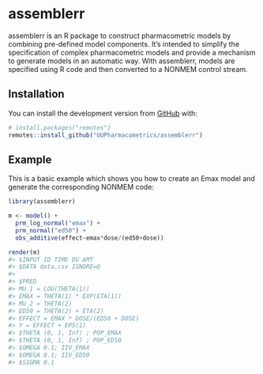 
<!-- README.md is generated from README.Rmd. Please edit that file -->

# assemblerr

assemblerr is an R package to construct pharmacometric models by
combining pre-defined model components. It’s intended to simplify the
specification of complex pharmacometric models and provide a mechanism
to generate models in an automatic way. With assemblerr, models are
specified using R code and then converted to a NONMEM control stream.

## Installation

You can install the development version from
[GitHub](https://github.com/) with:

``` r
# install.packages("remotes")
remotes::install_github("UUPharmacometrics/assemblerr")
```

## Example

This is a basic example which shows you how to create an Emax model and
generate the corresponding NONMEM code:

``` r
library(assemblerr)

m <- model() +
  prm_log_normal("emax") +
  prm_normal("ed50") +
  obs_additive(effect~emax*dose/(ed50+dose)) 

render(m) 
#> $INPUT ID TIME DV AMT
#> $DATA data.csv IGNORE=@
#> 
#> $PRED
#> MU_1 = LOG(THETA(1))
#> EMAX = THETA(1) * EXP(ETA(1))
#> MU_2 = THETA(2)
#> ED50 = THETA(2) + ETA(2)
#> EFFECT = EMAX * DOSE/(ED50 + DOSE)
#> Y = EFFECT + EPS(1)
#> $THETA (0, 1, Inf) ; POP_EMAX
#> $THETA (0, 1, Inf) ; POP_ED50
#> $OMEGA 0.1; IIV_EMAX
#> $OMEGA 0.1; IIV_ED50
#> $SIGMA 0.1
```
